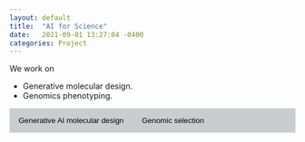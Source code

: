 ```yaml
---
layout: default
title:  "AI for Science"
date:   2021-09-01 13:27:04 -0400
categories: Project
---
```


We work on <br>

- Generative molecular design.
- Genomics phenotyping.


<style>
	.dropdown-menu>.active {
           background-color: #333436;
        }
	.img-fluid{border:1px solid #ccc;margin:5px 5px 5px 0px}
	.step_head{font-size:1.25em;color:#333436;font-weight:bold;    border-bottom: 1.3px solid #333436;margin-top:10px;}
	.sub_head{font-size:0.85em;color:##333436;font-weight:bold;margin-bottom:2px;}
	.doc-content p{font-size:0.9em;margin-bottom:2px;}
	h2{font-size:1.25em;}
	.target-title{color:#C03D96;font-weight:bold;text-decoration:underline}
    	/* Style the tab */
	.tab {
	  overflow: hidden;
	  background-color: #cacdcf;
	}

	/* Style the buttons that are used to open the tab content */
	.tab button {
	  background-color: inherit;
	  float: left;
	  border: none;
	  outline: none;
	  cursor: pointer;
	  padding: 14px 16px;
	  transition: 0.3s;
	}

	/* Change background color of buttons on hover */
	.tab button:hover {
	  background-color: #333436;
	}

	/* Create an active/current tablink class */
	.tab button.active {
	  background-color: #333436;
          color: #FFFFFF;
	}

	/* Style the tab content */
	.tabcontent {
	  display: none;
	  padding: 6px 12px;
	  border-top: none;
	}
 </style>



<div class="tab-pane" id="overview_mac">

<div class="tab">
<button class="tablinks" onclick="show(event, 'chemistry')">
        Generative AI molecular design
</button>
<button class="tablinks" onclick="show(event, 'biology')">
        Genomic selection
</button>

</div>



<div class="tabcontent" id="chemistry" style="display:none;">

<center><figure class="fifth">
  <img src="{{ site.url }}{{ site.baseurl }}/images/drugdiscovery.png" style="width: 300px; box-shadow: none">
  <img src="{{ site.url }}{{ site.baseurl }}/images/EGFR.png" style="width: 200px; box-shadow: none">
  <img src="{{ site.url }}{{ site.baseurl }}/images/HTR1A.png" style="width: 200px; box-shadow: none">
  <img src="{{ site.url }}{{ site.baseurl }}/images/S1PR1.png" style="width: 200px; box-shadow: none">
</figure></center>

<br>cMolGPT: A Conditional Generative Pre-Trained Transformer for Target-Specific De Novo Molecular Generation. [pdf](https://www.mdpi.com/1420-3049/28/11/4430) ([Code](https://github.com/VV123/cMolGPT))
<br>cMolGPT is a valuable tool for de novo molecule design and accelerates the molecular optimization cycle time for biotech and pharmaceutical companies. 


<img align="left" src="{{ site.url }}{{ site.baseurl }}/images/biogen.jpeg" width="90px" style="margin-right:50px">

<br>

This project is a collaboration with Biogen Inc.

<br>


</div>



<div class="tabcontent" id="biology" style="display:none;">
<a href=""> <img src="{{ site.url }}{{ site.baseurl }}/images/advremoval.png" style="width: 500px; box-shadow: none"></a>
<br>Adversarial Removal of Population Bias in Genomics Phenotype Prediction. 
<br><a href="https://github.com/hzz0024/EasyParallel"> <img src="{{ site.url }}{{ site.baseurl }}/images/easyparallel.png" style="width: 150px; box-shadow: none"></a><br>A cross-platform tool that utilizes a multi-thread parallel algorithm for processing multiple iterations of bioinformatic analyses. 
</div>






<script>
	function show(evt, cityName) {
  var i, tabcontent, tablinks;
  
  //Get all elements with class="tabcontent" and hide them
  tabcontent = document.getElementsByClassName("tabcontent");
  for (i = 0; i < tabcontent.length; i++) {
      tabcontent[i].style.display = "none";
  }
  
  // Get all elements with class="tablinks" and remove the class "active"
  tablinks = document.getElementsByClassName("tablinks");
  for (i = 0; i < tablinks.length; i++) {
      tablinks[i].className = tablinks[i].className.replace(" active", "");
  }
  
  // Show the current tab, and add an "active" class to the button that opened the tab
  document.getElementById(cityName).style.display = "block";
      evt.currentTarget.className += " active";
}
function hideshow(id) {
        var e = document.getElementById(id);
        e.style.display = (e.style.display == 'block') ? 'none' : 'none';
}
function showhide(id) {
       	var e = document.getElementById(id);
       	e.style.display = (e.style.display == 'block') ? 'none' : 'block';
}
</script>
